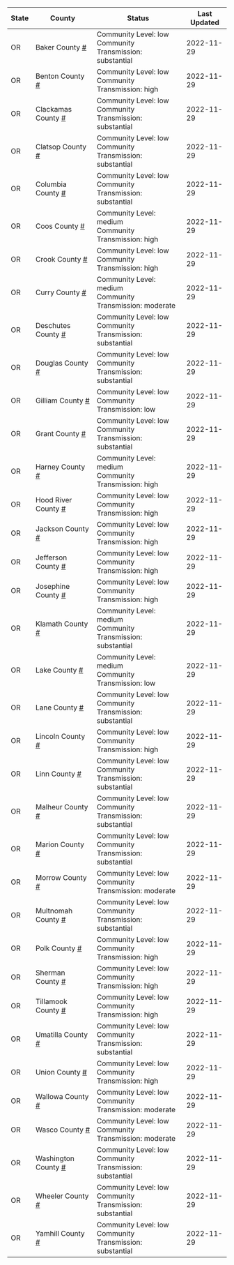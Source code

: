 State | County | Status | Last Updated
--- | --- | --- | --- 
OR | Baker County <a href="#baker_county">#</a> | <a name="baker_county"></a>Community Level: low<br/>Community Transmission: substantial | 2022-11-29
OR | Benton County <a href="#benton_county">#</a> | <a name="benton_county"></a>Community Level: low<br/>Community Transmission: high | 2022-11-29
OR | Clackamas County <a href="#clackamas_county">#</a> | <a name="clackamas_county"></a>Community Level: low<br/>Community Transmission: substantial | 2022-11-29
OR | Clatsop County <a href="#clatsop_county">#</a> | <a name="clatsop_county"></a>Community Level: low<br/>Community Transmission: substantial | 2022-11-29
OR | Columbia County <a href="#columbia_county">#</a> | <a name="columbia_county"></a>Community Level: low<br/>Community Transmission: substantial | 2022-11-29
OR | Coos County <a href="#coos_county">#</a> | <a name="coos_county"></a>Community Level: medium<br/>Community Transmission: high | 2022-11-29
OR | Crook County <a href="#crook_county">#</a> | <a name="crook_county"></a>Community Level: low<br/>Community Transmission: high | 2022-11-29
OR | Curry County <a href="#curry_county">#</a> | <a name="curry_county"></a>Community Level: medium<br/>Community Transmission: moderate | 2022-11-29
OR | Deschutes County <a href="#deschutes_county">#</a> | <a name="deschutes_county"></a>Community Level: low<br/>Community Transmission: substantial | 2022-11-29
OR | Douglas County <a href="#douglas_county">#</a> | <a name="douglas_county"></a>Community Level: low<br/>Community Transmission: substantial | 2022-11-29
OR | Gilliam County <a href="#gilliam_county">#</a> | <a name="gilliam_county"></a>Community Level: low<br/>Community Transmission: low | 2022-11-29
OR | Grant County <a href="#grant_county">#</a> | <a name="grant_county"></a>Community Level: low<br/>Community Transmission: substantial | 2022-11-29
OR | Harney County <a href="#harney_county">#</a> | <a name="harney_county"></a>Community Level: medium<br/>Community Transmission: high | 2022-11-29
OR | Hood River County <a href="#hood_river_county">#</a> | <a name="hood_river_county"></a>Community Level: low<br/>Community Transmission: high | 2022-11-29
OR | Jackson County <a href="#jackson_county">#</a> | <a name="jackson_county"></a>Community Level: low<br/>Community Transmission: high | 2022-11-29
OR | Jefferson County <a href="#jefferson_county">#</a> | <a name="jefferson_county"></a>Community Level: low<br/>Community Transmission: high | 2022-11-29
OR | Josephine County <a href="#josephine_county">#</a> | <a name="josephine_county"></a>Community Level: low<br/>Community Transmission: high | 2022-11-29
OR | Klamath County <a href="#klamath_county">#</a> | <a name="klamath_county"></a>Community Level: medium<br/>Community Transmission: substantial | 2022-11-29
OR | Lake County <a href="#lake_county">#</a> | <a name="lake_county"></a>Community Level: medium<br/>Community Transmission: low | 2022-11-29
OR | Lane County <a href="#lane_county">#</a> | <a name="lane_county"></a>Community Level: low<br/>Community Transmission: substantial | 2022-11-29
OR | Lincoln County <a href="#lincoln_county">#</a> | <a name="lincoln_county"></a>Community Level: low<br/>Community Transmission: high | 2022-11-29
OR | Linn County <a href="#linn_county">#</a> | <a name="linn_county"></a>Community Level: low<br/>Community Transmission: substantial | 2022-11-29
OR | Malheur County <a href="#malheur_county">#</a> | <a name="malheur_county"></a>Community Level: low<br/>Community Transmission: substantial | 2022-11-29
OR | Marion County <a href="#marion_county">#</a> | <a name="marion_county"></a>Community Level: low<br/>Community Transmission: substantial | 2022-11-29
OR | Morrow County <a href="#morrow_county">#</a> | <a name="morrow_county"></a>Community Level: low<br/>Community Transmission: moderate | 2022-11-29
OR | Multnomah County <a href="#multnomah_county">#</a> | <a name="multnomah_county"></a>Community Level: low<br/>Community Transmission: substantial | 2022-11-29
OR | Polk County <a href="#polk_county">#</a> | <a name="polk_county"></a>Community Level: low<br/>Community Transmission: high | 2022-11-29
OR | Sherman County <a href="#sherman_county">#</a> | <a name="sherman_county"></a>Community Level: low<br/>Community Transmission: high | 2022-11-29
OR | Tillamook County <a href="#tillamook_county">#</a> | <a name="tillamook_county"></a>Community Level: low<br/>Community Transmission: high | 2022-11-29
OR | Umatilla County <a href="#umatilla_county">#</a> | <a name="umatilla_county"></a>Community Level: low<br/>Community Transmission: substantial | 2022-11-29
OR | Union County <a href="#union_county">#</a> | <a name="union_county"></a>Community Level: low<br/>Community Transmission: high | 2022-11-29
OR | Wallowa County <a href="#wallowa_county">#</a> | <a name="wallowa_county"></a>Community Level: low<br/>Community Transmission: moderate | 2022-11-29
OR | Wasco County <a href="#wasco_county">#</a> | <a name="wasco_county"></a>Community Level: low<br/>Community Transmission: moderate | 2022-11-29
OR | Washington County <a href="#washington_county">#</a> | <a name="washington_county"></a>Community Level: low<br/>Community Transmission: substantial | 2022-11-29
OR | Wheeler County <a href="#wheeler_county">#</a> | <a name="wheeler_county"></a>Community Level: low<br/>Community Transmission: substantial | 2022-11-29
OR | Yamhill County <a href="#yamhill_county">#</a> | <a name="yamhill_county"></a>Community Level: low<br/>Community Transmission: substantial | 2022-11-29
